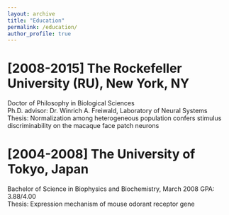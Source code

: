```yaml
---
layout: archive
title: "Education"
permalink: /education/
author_profile: true
---
```


# [2008-2015] The Rockefeller University (RU), New York, NY  
Doctor of Philosophy in Biological Sciences  
Ph.D. advisor: Dr. Winrich A. Freiwald, Laboratory of Neural Systems  
Thesis: Normalization among heterogeneous population confers stimulus discriminability on the macaque face patch neurons

# [2004-2008] The University of Tokyo, Japan  
Bachelor of Science in Biophysics and Biochemistry, March 2008
GPA: 3.88/4.00  
Thesis: Expression mechanism of mouse odorant receptor gene